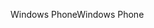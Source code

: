 <span data-ttu-id="dc2a5-101">Windows Phone</span><span class="sxs-lookup"><span data-stu-id="dc2a5-101">Windows Phone</span></span>